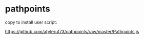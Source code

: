 # pathpoints

copy to install user script:

https://github.com/atyleruf73/pathpoints/raw/master/Pathpoints.js
